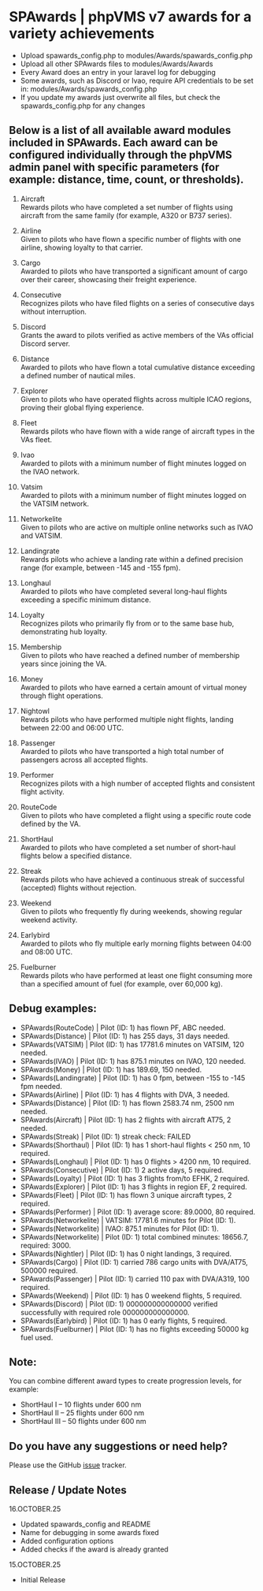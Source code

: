 # SPAwards | phpVMS v7 awards for a variety achievements

* Upload spawards_config.php to modules/Awards/spawards_config.php
* Upload all other SPAwards files to modules/Awards/Awards
* Every Award does an entry in your laravel log for debugging
* Some awards, such as Discord or Ivao, require API credentials to be set in: modules/Awards/spawards_config.php
* If you update my awards just overwrite all files, but check the spawards_config.php for any changes

## Below is a list of all available award modules included in SPAwards. Each award can be configured individually through the phpVMS admin panel with specific parameters (for example: distance, time, count, or thresholds).

1. Aircraft<br>
Rewards pilots who have completed a set number of flights using aircraft from the same family (for example, A320 or B737 series).

3. Airline<br>
Given to pilots who have flown a specific number of flights with one airline, showing loyalty to that carrier.

4. Cargo<br>
Awarded to pilots who have transported a significant amount of cargo over their career, showcasing their freight experience.

5. Consecutive<br>
Recognizes pilots who have filed flights on a series of consecutive days without interruption.

6. Discord<br>
Grants the award to pilots verified as active members of the VAs official Discord server.

7. Distance<br>
Awarded to pilots who have flown a total cumulative distance exceeding a defined number of nautical miles.

8. Explorer<br>
Given to pilots who have operated flights across multiple ICAO regions, proving their global flying experience.

9. Fleet<br>
Rewards pilots who have flown with a wide range of aircraft types in the VAs fleet.

10. Ivao<br>
Awarded to pilots with a minimum number of flight minutes logged on the IVAO network.

11. Vatsim<br>
Awarded to pilots with a minimum number of flight minutes logged on the VATSIM network.

12. Networkelite<br>
Given to pilots who are active on multiple online networks such as IVAO and VATSIM.

13. Landingrate<br>
Rewards pilots who achieve a landing rate within a defined precision range (for example, between -145 and -155 fpm).

14. Longhaul<br>
Awarded to pilots who have completed several long-haul flights exceeding a specific minimum distance.

15. Loyalty<br>
Recognizes pilots who primarily fly from or to the same base hub, demonstrating hub loyalty.

16. Membership<br>
Given to pilots who have reached a defined number of membership years since joining the VA.

17. Money<br>
Awarded to pilots who have earned a certain amount of virtual money through flight operations.

18. Nightowl<br>
Rewards pilots who have performed multiple night flights, landing between 22:00 and 06:00 UTC.

19. Passenger<br>
Awarded to pilots who have transported a high total number of passengers across all accepted flights.

20. Performer<br>
Recognizes pilots with a high number of accepted flights and consistent flight activity.

21. RouteCode<br>
Given to pilots who have completed a flight using a specific route code defined by the VA.

22. ShortHaul<br>
Awarded to pilots who have completed a set number of short-haul flights below a specified distance.

23. Streak<br>
Rewards pilots who have achieved a continuous streak of successful (accepted) flights without rejection.

24. Weekend<br>
Given to pilots who frequently fly during weekends, showing regular weekend activity.

25. Earlybird<br>
Awarded to pilots who fly multiple early morning flights between 04:00 and 08:00 UTC.

26. Fuelburner<br>
Rewards pilots who have performed at least one flight consuming more than a specified amount of fuel (for example, over 60,000 kg).

## Debug examples:

* SPAwards(RouteCode) | Pilot (ID: 1) has flown PF, ABC needed.  
* SPAwards(Distance) | Pilot (ID: 1) has 255 days, 31 days needed.  
* SPAwards(VATSIM) | Pilot (ID: 1) has 17781.6 minutes on VATSIM, 120 needed.  
* SPAwards(IVAO) | Pilot (ID: 1) has 875.1 minutes on IVAO, 120 needed.  
* SPAwards(Money) | Pilot (ID: 1) has 189.69, 150 needed.  
* SPAwards(Landingrate) | Pilot (ID: 1) has 0 fpm, between -155 to -145 fpm needed.  
* SPAwards(Airline) | Pilot (ID: 1) has 4 flights with DVA, 3 needed.  
* SPAwards(Distance) | Pilot (ID: 1) has flown 2583.74 nm, 2500 nm needed.  
* SPAwards(Aircraft) | Pilot (ID: 1) has 2 flights with aircraft AT75, 2 needed.  
* SPAwards(Streak) | Pilot (ID: 1) streak check: FAILED  
* SPAwards(Shorthaul) | Pilot (ID: 1) has 1 short-haul flights < 250 nm, 10 required.  
* SPAwards(Longhaul) | Pilot (ID: 1) has 0 flights > 4200 nm, 10 required.  
* SPAwards(Consecutive) | Pilot (ID: 1) 2 active days, 5 required.  
* SPAwards(Loyalty) | Pilot (ID: 1) has 3 flights from/to EFHK, 2 required.  
* SPAwards(Explorer) | Pilot (ID: 1) has 3 flights in region EF, 2 required.  
* SPAwards(Fleet) | Pilot (ID: 1) has flown 3 unique aircraft types, 2 required.  
* SPAwards(Performer) | Pilot (ID: 1) average score: 89.0000,  80 required.  
* SPAwards(Networkelite) | VATSIM: 17781.6 minutes for Pilot (ID: 1).  
* SPAwards(Networkelite) | IVAO: 875.1 minutes for Pilot (ID: 1).  
* SPAwards(Networkelite) | Pilot (ID: 1) total combined minutes: 18656.7, required: 3000.  
* SPAwards(Nightler) | Pilot (ID: 1) has 0 night landings, 3 required.  
* SPAwards(Cargo) | Pilot (ID: 1) carried 786 cargo units with DVA/AT75, 500000 required.  
* SPAwards(Passenger) | Pilot (ID: 1) carried 110 pax with DVA/A319, 100 required.  
* SPAwards(Weekend) | Pilot (ID: 1) has 0 weekend flights, 5 required.  
* SPAwards(Discord) | Pilot (ID: 1) 000000000000000 verified successfully with required role 000000000000000.  
* SPAwards(Earlybird) | Pilot (ID: 1) has 0 early flights, 5 required.  
* SPAwards(Fuelburner) | Pilot (ID: 1) has no flights exceeding 50000 kg fuel used. 

## Note:

You can combine different award types to create progression levels, for example:

- ShortHaul I – 10 flights under 600 nm
- ShortHaul II – 25 flights under 600 nm
- ShortHaul III – 50 flights under 600 nm

## Do you have any suggestions or need help?
Please use the GitHub [issue](https://github.com/PaintSplasher/phpvms7_SPAwards/issues) tracker.

## Release / Update Notes

16.OCTOBER.25

* Updated spawards_config and README
* Name for debugging in some awards fixed
* Added configuration options
* Added checks if the award is already granted

15.OCTOBER.25

* Initial Release


